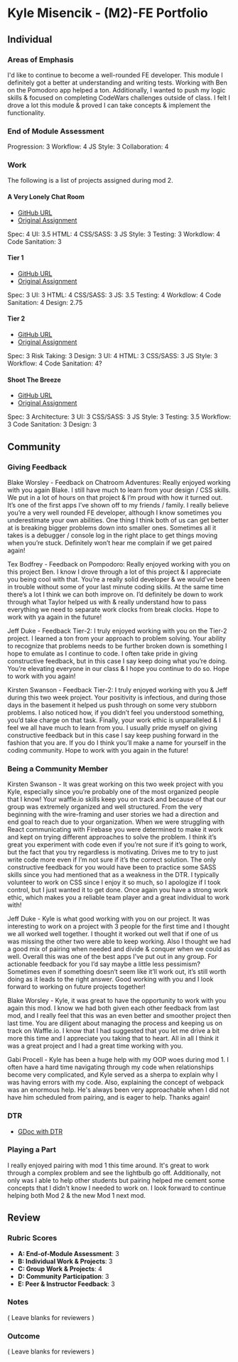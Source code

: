 # Kyle Misencik - (M2)-FE Portfolio
## Individual

### Areas of Emphasis
I'd like to continue to become a well-rounded FE developer. This module I definitely got a better at understanding and writing tests. Working with Ben on the Pomodoro app helped a ton. Additionally, I wanted to push my logic skills & focused on completing CodeWars challenges outside of class. I felt I drove a lot this module & proved I can take concepts & implement the functionality.

### End of Module Assessment

Progression: 3
Workflow: 4
JS Style: 3
Collaboration: 4

### Work

The following is a list of projects assigned during mod 2.

#### A Very Lonely Chat Room

* [GitHub URL](https://github.com/kylem038/chatroom-adventures)
* [Original Assignment](http://frontend.turing.io/projects/chatroom.html)

Spec: 4
UI: 3.5
HTML: 4
CSS/SASS: 3
JS Style: 3
Testing: 3
Workdlow: 4
Code Sanitation: 3

#### Tier 1

* [GitHub URL](https://github.com/kylem038/tier-1)
* [Original Assignment](http://frontend.turing.io/projects/tier-one.html)

Spec: 3
UI: 3
HTML: 4
CSS/SASS: 3
JS: 3.5
Testing: 4
Workdlow: 4
Code Sanitation: 4
Design: 2.75

#### Tier 2

* [GitHub URL](https://github.com/kylem038/tier-2)
* [Original Assignment](http://frontend.turing.io/projects/tier-two.html)

Spec: 3
Risk Taking: 3
Design: 3
UI: 4
HTML: 3
CSS/SASS: 3
JS Style: 3
Workflow: 4
Code Sanitation: 4?

#### Shoot The Breeze

* [GitHub URL](https://github.com/kylem038/react-chatroom)
* [Original Assignment](http://frontend.turing.io/projects/shoot-the-breeze.html)

Spec: 3
Architecture: 3
UI: 3
CSS/SASS: 3
JS Style: 3
Testing: 3.5
Workflow: 3
Code Sanitation: 3
Design: 3

## Community

### Giving Feedback

Blake Worsley - Feedback on Chatroom Adventures: Really enjoyed working with you again Blake. I still have much to learn from your design / CSS skills. We put in a lot of hours on that project & I’m proud with how it turned out. It’s one of the first apps I’ve shown off to my friends / family. I really believe you’re a very well rounded FE developer, although I know sometimes you underestimate your own abilities. One thing I think both of us can get better at is breaking bigger problems down into smaller ones. Sometimes all it takes is a debugger / console log in the right place to get things moving when you’re stuck. Definitely won’t hear me complain if we get paired again!

Tex Bodfrey - Feedback on Pompodoro: Really enjoyed working with you on this project Ben. I know I drove through a lot of this project & I appreciate you being cool with that. You’re a really solid developer & we would’ve been in trouble without some of your last minute coding skills. At the same time there’s a lot I think we can both improve on. I’d definitely be down to work through what Taylor helped us with & really understand how to pass everything we need to separate work clocks from break clocks. Hope to work with ya again in the future!

Jeff Duke - Feedback Tier-2: I truly enjoyed working with you on the Tier-2 project. I learned a ton from your approach to problem solving. Your ability to recognize that problems needs to be further broken down is something I hope to emulate as I continue to code. I often take pride in giving constructive feedback, but in this case I say keep doing what you’re doing. You’re elevating everyone in our class & I hope you continue to do so. Hope to work with you again!

Kirsten Swanson - Feedback Tier-2: I truly enjoyed working with you & Jeff during this two week project. Your positivity is infectious, and during those days in the basement it helped us push through on some very stubborn problems. I also noticed how, if you didn’t feel you understood something, you’d take charge on that task. Finally, your work ethic is unparalleled & I feel we all have much to learn from you. I usually pride myself on giving constructive feedback but in this case I say keep pushing forward in the fashion that you are. If you do I think you’ll make a name for yourself in the coding community. Hope to work with you again in the future!

### Being a Community Member

Kirsten Swanson - It was great working on this two week project with you Kyle, especially since you’re probably one of the most organized people that I know! Your waffle.io skills keep you on track and because of that our group was extremely organized and well structured. From the very beginning with the wire-framing and user stories we had a direction and end goal to reach due to your organization. When we were struggling with React communicating with Firebase you were determined to make it work and kept on trying different approaches to solve the problem. I think it’s great you experiment with code even if you’re not sure if it’s going to work, but the fact that you try regardless is motivating. Drives me to try to just write code more even if I’m not sure if it’s the correct solution. The only constructive feedback for you would have been to practice some SASS skills since you had mentioned that as a weakness in the DTR. I typically volunteer to work on CSS since I enjoy it so much, so I apologize if I took control, but I just wanted it to get done. Once again you have a strong work ethic, which makes you a reliable team player and a great individual to work with!

Jeff Duke - Kyle is what good working with you on our project.  It was interesting to work on a project with 3 people for the first time and I thought we all worked well together.  I thought it worked out well that if one of us was missing the other two were able to keep working.  Also I thought we had a good mix of pairing when needed and divide & conquer when we could as well.  Overall this was one of the best apps I’ve put out in any group.  For actionable feedback for you I’d say maybe a little less pessimism?  Sometimes even if something doesn’t seem like it’ll work out, it’s still worth doing as it leads to the right answer.  Good working with you and I look forward to working on future projects together!

Blake Worsley - Kyle, it was great to have the opportunity to work with you again this mod. I know we had both given each other feedback from last mod, and I really feel that this was an even better and smoother project then last time. You are diligent about managing the process and keeping us on track on Waffle.io. I know that I had suggested that you let me drive a bit more this time and I appreciate you taking that to heart. All in all I think it was a great project and I had a great time working with you.

Gabi Procell - Kyle has been a huge help with my OOP woes during mod 1. I often have a hard time navigating through my code when relationships become very complicated, and Kyle served as a sherpa to explain why I was having errors with my code. Also, explaining the concept of webpack was an enormous help. He's always been very approachable when I did not have him scheduled from pairing, and is eager to help.  Thanks again!

### DTR

* [GDoc with DTR](https://docs.google.com/document/d/10EwePDt4MQtJZSphOSaX6RboQLjIGyqi-ZI1llwnYeo/edit)

### Playing a Part

I really enjoyed pairing with mod 1 this time around. It's great to work through a complex problem and see the lightbulb go off. Additionally, not only was I able to help other students but pairing helped me cement some concepts that I didn't know I needed to work on. I look forward to continue helping both Mod 2 & the new Mod 1 next mod.

## Review

### Rubric Scores

* **A: End-of-Module Assessment**: 3
* **B: Individual Work & Projects**: 3
* **C: Group Work & Projects**: 4
* **D: Community Participation**: 3
* **E: Peer & Instructor Feedback**: 3

### Notes

( Leave blanks for reviewers )

### Outcome

( Leave blanks for reviewers )
